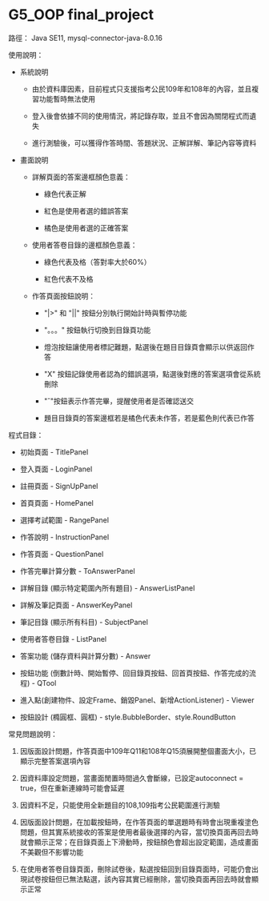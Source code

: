 # G5_OOP final_project

路徑： Java SE11, mysql-connector-java-8.0.16

使用說明：

- 系統說明
  
  - 由於資料庫因素，目前程式只支援指考公民109年和108年的內容，並且複習功能暫時無法使用
  
  - 登入後會依據不同的使用情況，將記錄存取，並且不會因為關閉程式而遺失
  
  - 進行測驗後，可以獲得作答時間、答題狀況、正解詳解、筆記內容等資料

- 畫面說明
  
  - 詳解頁面的答案邊框顏色意義：
    
    - 綠色代表正解
    
    - 紅色是使用者選的錯誤答案
    
    - 橘色是使用者選的正確答案
  
  - 使用者答卷目錄的邊框顏色意義：
    
    - 綠色代表及格（答對率大於60%）
    
    - 紅色代表不及格
  
  - 作答頁面按鈕說明：
    
    - "|>" 和 "||" 按鈕分別執行開始計時與暫停功能
    
    - "。。。" 按鈕執行切換到目錄頁功能
    
    - 燈泡按鈕讓使用者標記難題，點選後在題目目錄頁會顯示以供返回作答
    
    - "X" 按鈕記錄使用者認為的錯誤選項，點選後對應的答案選項會從系統刪除
    
    - "ˇ"按鈕表示作答完畢，提醒使用者是否確認送交
    
    - 題目目錄頁的答案邊框若是橘色代表未作答，若是藍色則代表已作答

程式目錄：

- 初始頁面 - TitlePanel

- 登入頁面 - LoginPanel

- 註冊頁面 - SignUpPanel

- 首頁頁面 - HomePanel

- 選擇考試範圍 - RangePanel

- 作答說明 - InstructionPanel

- 作答頁面 - QuestionPanel

- 作答完畢計算分數 - ToAnswerPanel

- 詳解目錄 (顯示特定範圍內所有題目) - AnswerListPanel

- 詳解及筆記頁面 - AnswerKeyPanel

- 筆記目錄 (顯示所有科目) - SubjectPanel

- 使用者答卷目錄 - ListPanel

- 答案功能 (儲存資料與計算分數) - Answer

- 按鈕功能 (倒數計時、開始暫停、回目錄頁按鈕、回首頁按鈕、作答完成的流程) - QTool

- 進入點(創建物件、設定Frame、銷毀Panel、新增ActionListener) - Viewer

- 按鈕設計 (橢圓框、圓框) - style.BubbleBorder、style.RoundButton

常見問題說明：

1. 因版面設計問題，作答頁面中109年Q11和108年Q15須展開整個畫面大小，已顯示完整答案選項內容

2. 因資料庫設定問題，當畫面閒置時間過久會斷線，已設定autoconnect = true，但在重新連線時可能會延遲

3. 因資料不足，只能使用全新題目的108,109指考公民範圍進行測驗

4. 因版面設計問題，在加載按鈕時，在作答頁面的單選題時有時會出現重複塗色問題，但其實系統接收的答案是使用者最後選擇的內容，當切換頁面再回去時就會顯示正常；在目錄頁面上下滑動時，按鈕顏色會超出設定範圍，造成畫面不美觀但不影響功能

5. 在使用者答卷目錄頁面，刪除試卷後，點選按鈕回到目錄頁面時，可能仍會出現試卷按鈕但已無法點選，該內容其實已經刪除，當切換頁面再回去時就會顯示正常
